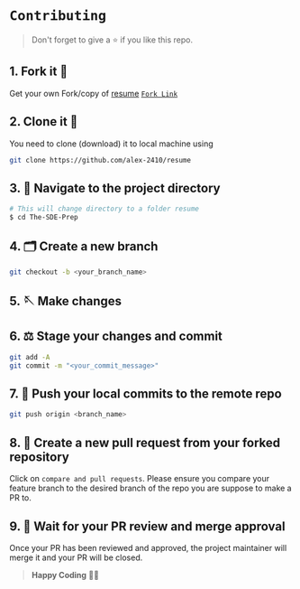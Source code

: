 # `Contributing` 

> Don't forget to give a ⭐ if you like this repo.
## 1. Fork it 🍴

Get your own Fork/copy of [resume](https://github.com/alex-2410/resume) [`Fork Link`](https://github.com/alex-2410/resume/fork)

## 2. Clone it 👥

You need to clone (download) it to local machine using

```sh
git clone https://github.com/alex-2410/resume
```

## 3. 🔭 Navigate to the project directory

```sh
# This will change directory to a folder resume
$ cd The-SDE-Prep
```

## 4. 🗂️ Create a new branch

```sh
git checkout -b <your_branch_name>
```

## 5. 🪡 Make changes

## 6. ⚖️ Stage your changes and commit

```sh
git add -A
git commit -m "<your_commit_message>"
```

## 7. 🔀 Push your local commits to the remote repo

```sh
git push origin <branch_name>
```

## 8. 📌 Create a new pull request from your forked repository

Click on `compare and pull requests`. Please ensure you compare your feature branch to the desired branch of the repo you are suppose to make a PR to.

## 9. 🏁 Wait for your PR review and merge approval

Once your PR has been reviewed and approved, the project maintainer will merge it and your PR will be closed.

> **Happy Coding** 👨‍💻
